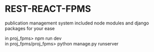 # REST-REACT-FPMS
publication management system
included node modules and django packages for your ease

in proj_fpms> npm run dev  
in proj_fpms/proj_fpms> python manage.py runserver

